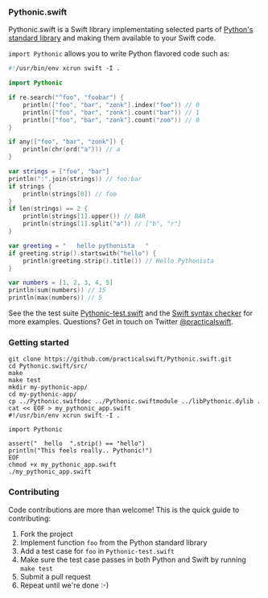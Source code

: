 ### Pythonic.swift

Pythonic.swift is a Swift library implementating selected parts of [Python's standard library](https://docs.python.org/2/library/) and making them available to your Swift code.

```import Pythonic``` allows you to write Python flavored code such as:

```swift
#!/usr/bin/env xcrun swift -I .

import Pythonic

if re.search("^foo", "foobar") {
    println(["foo", "bar", "zonk"].index("foo")) // 0
    println(["foo", "bar", "zonk"].count("bar")) // 1
    println(["foo", "bar", "zonk"].count("zoo")) // 0
}

if any(["foo", "bar", "zonk"]) {
    println(chr(ord("a"))) // a
}

var strings = ["foo", "bar"]
println(":".join(strings)) // foo:bar
if strings {
    println(strings[0]) // foo
}
if len(strings) == 2 {
    println(strings[1].upper()) // BAR
    println(strings[1].split("a")) // ["b", "r"]
}

var greeting = "   hello pythonista   "
if greeting.strip().startswith("hello") {
    println(greeting.strip().title()) // Hello Pythonista
}

var numbers = [1, 2, 3, 4, 5]
println(sum(numbers)) // 15
println(max(numbers)) // 5
```

See the the test suite <a href="https://github.com/practicalswift/pythonic-swift/blob/master/src/Pythonic-test.swift">Pythonic-test.swift</a> and the <a href="https://github.com/practicalswift/Pythonic.swift/blob/master/src/swift-style-checker.swift">Swift syntax checker</a> for more examples. Questions? Get in touch on Twitter <a href="https://twitter.com/practicalswift">@practicalswift</a>.

### Getting started

```shell
git clone https://github.com/practicalswift/Pythonic.swift.git
cd Pythonic.swift/src/
make
make test
mkdir my-pythonic-app/
cd my-pythonic-app/
cp ../Pythonic.swiftdoc ../Pythonic.swiftmodule ../libPythonic.dylib .
cat << EOF > my_pythonic_app.swift
#!/usr/bin/env xcrun swift -I .

import Pythonic

assert("  hello  ".strip() == "hello")
println("This feels really.. Pythonic!")
EOF
chmod +x my_pythonic_app.swift
./my_pythonic_app.swift
```

### Contributing

Code contributions are more than welcome! This is the quick guide to contributing:

1. Fork the project
2. Implement function `foo` from the Python standard library
3. Add a test case for `foo` in `Pythonic-test.swift`
4. Make sure the test case passes in both Python and Swift by running `make test`
5. Submit a pull request
6. Repeat until we're done :-)
